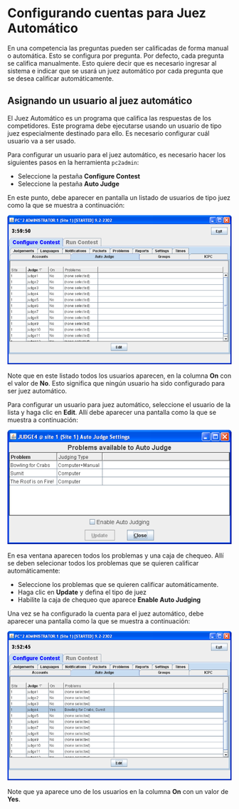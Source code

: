# Configurando cuentas para Juez Automático

En una competencia las preguntas pueden ser calificadas de forma manual o automática.
Esto se configura por pregunta.
Por defecto, cada pregunta se califica manualmente.
Esto quiere decir que es necesario ingresar al sistema e indicar que se usará un juez automático por cada pregunta que se desea calificar automáticamente.

## Asignando un usuario al juez automático

El Juez Automático es un programa que califica las respuestas de los competidores.
Este programa debe ejecutarse usando un usuario de tipo juez especialmente destinado para ello.
Es necesario configurar cuál usuario va a ser usado.

Para configurar un usuario para el juez automático, es necesario hacer los siguientes pasos en la herramienta ```pc2admin```:
 
 - Seleccione la pestaña **Configure Contest**
 - Seleccione la pestaña **Auto Judge**
 
 En este punto, debe aparecer en pantalla un listado de usuarios de tipo juez como la que se muestra a continuación:
 
 ![](images/5.2.ListAutoJudge.png) 
 
 Note que en este listado todos los usuarios aparecen, en la columna **On** con el valor de **No**.
 Esto significa que ningún usuario ha sido configurado para ser juez automático.
 
 Para configurar un usuario para juez automático, seleccione el usuario de la lista y haga clic en **Edit**.
 Allí debe aparecer una pantalla como la que se muestra a continuación:
 
 ![](images/5.2.ProblemsAutoJudge.png)
 
 En esa ventana aparecen todos los problemas y una caja de chequeo.
 Allí se deben selecionar todos los problemas que se quieren calificar automáticamente:
 
 - Seleccione los problemas que se quieren calificar automáticamente.
 - Haga clic en **Update** y defina el tipo de juez
 - Habilite la caja de chequeo que aparece **Enable Auto Judging**
 
 Una vez se ha configurado la cuenta para el juez automático, debe aparecer una pantalla como la que se muestra a continuación:
 
 ![](images/5.2.ListAutoJudge-On.png) 
 
 Note que ya aparece uno de los usuarios en la columna **On** con un valor de **Yes**.
 
 
